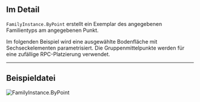 ## Im Detail
`FamilyInstance.ByPoint` erstellt ein Exemplar des angegebenen Familientyps am angegebenen Punkt.

Im folgenden Beispiel wird eine ausgewählte Bodenfläche mit Sechseckelementen parametrisiert. Die Gruppenmittelpunkte werden für eine zufällige RPC-Platzierung verwendet.
___
## Beispieldatei

![FamilyInstance.ByPoint](./Revit.Elements.FamilyInstance.ByPoint_img.jpg)

